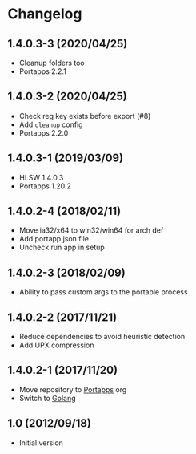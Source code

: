 # Changelog

## 1.4.0.3-3 (2020/04/25)

* Cleanup folders too
* Portapps 2.2.1

## 1.4.0.3-2 (2020/04/25)

* Check reg key exists before export (#8)
* Add `cleanup` config
* Portapps 2.2.0

## 1.4.0.3-1 (2019/03/09)

* HLSW 1.4.0.3
* Portapps 1.20.2

## 1.4.0.2-4 (2018/02/11)

* Move ia32/x64 to win32/win64 for arch def
* Add portapp.json file
* Uncheck run app in setup

## 1.4.0.2-3 (2018/02/09)

* Ability to pass custom args to the portable process

## 1.4.0.2-2 (2017/11/21)

* Reduce dependencies to avoid heuristic detection
* Add UPX compression

## 1.4.0.2-1 (2017/11/20)

* Move repository to [Portapps](https://github.com/portapps) org
* Switch to [Golang](https://golang.org/)

## 1.0 (2012/09/18)

* Initial version
